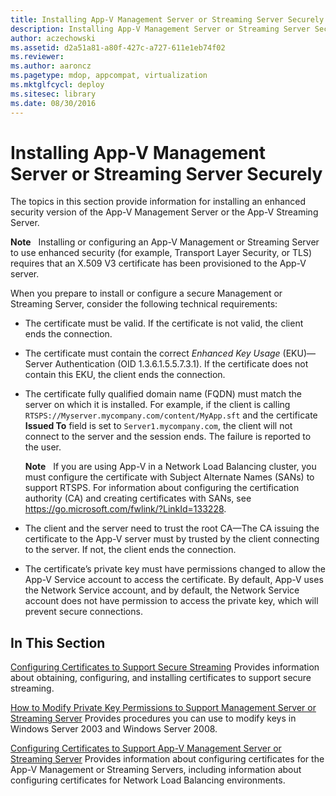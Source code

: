```yaml
---
title: Installing App-V Management Server or Streaming Server Securely
description: Installing App-V Management Server or Streaming Server Securely
author: aczechowski
ms.assetid: d2a51a81-a80f-427c-a727-611e1eb74f02
ms.reviewer:
ms.author: aaroncz
ms.pagetype: mdop, appcompat, virtualization
ms.mktglfcycl: deploy
ms.sitesec: library
ms.date: 08/30/2016
---
```



# Installing App-V Management Server or Streaming Server Securely


The topics in this section provide information for installing an enhanced security version of the App-V Management Server or the App-V Streaming Server.

**Note**  
Installing or configuring an App-V Management or Streaming Server to use enhanced security (for example, Transport Layer Security, or TLS) requires that an X.509 V3 certificate has been provisioned to the App-V server.



When you prepare to install or configure a secure Management or Streaming Server, consider the following technical requirements:

-   The certificate must be valid. If the certificate is not valid, the client ends the connection.

-   The certificate must contain the correct *Enhanced Key Usage* (EKU)—Server Authentication (OID 1.3.6.1.5.5.7.3.1). If the certificate does not contain this EKU, the client ends the connection.

-   The certificate fully qualified domain name (FQDN) must match the server on which it is installed. For example, if the client is calling `RTSPS://Myserver.mycompany.com/content/MyApp.sft` and the certificate **Issued To** field is set to `Server1.mycompany.com`, the client will not connect to the server and the session ends. The failure is reported to the user.

    **Note**  
    If you are using App-V in a Network Load Balancing cluster, you must configure the certificate with Subject Alternate Names (SANs) to support RTSPS. For information about configuring the certification authority (CA) and creating certificates with SANs, see <https://go.microsoft.com/fwlink/?LinkId=133228>.



-   The client and the server need to trust the root CA—The CA issuing the certificate to the App-V server must by trusted by the client connecting to the server. If not, the client ends the connection.

-   The certificate’s private key must have permissions changed to allow the App-V Service account to access the certificate. By default, App-V uses the Network Service account, and by default, the Network Service account does not have permission to access the private key, which will prevent secure connections.

## In This Section


<a href="" id="configuring-certificates-to-support-secure-streaming"></a>[Configuring Certificates to Support Secure Streaming](configuring-certificates-to-support-secure-streaming.md)
Provides information about obtaining, configuring, and installing certificates to support secure streaming.

<a href="" id="how-to-modify-private-key-permissions-to-support-management-server-or-streaming-server"></a>[How to Modify Private Key Permissions to Support Management Server or Streaming Server](how-to-modify-private-key-permissions-to-support-management-server-or-streaming-server.md)
Provides procedures you can use to modify keys in Windows Server 2003 and Windows Server 2008.

<a href="" id="configuring-certificates-to-support-app-v-management-server-or-streaming-server"></a>[Configuring Certificates to Support App-V Management Server or Streaming Server](configuring-certificates-to-support-app-v-management-server-or-streaming-server.md)
Provides information about configuring certificates for the App-V Management or Streaming Servers, including information about configuring certificates for Network Load Balancing environments.









